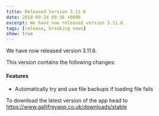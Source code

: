 ```yaml
---
title: Released Version 3.11.6
date: 2018-09-24 09:36 +0000
excerpt: We have now released version 3.11.6.
tags: [release, breaking news]
show: true
---
```


We have now released version 3.11.6.

This version contains the following changes:

#### Features

* Automatically try and use file backups if loading file fails


To download the latest version of the app head to <https://www.gallifreyapp.co.uk/downloads/stable>
